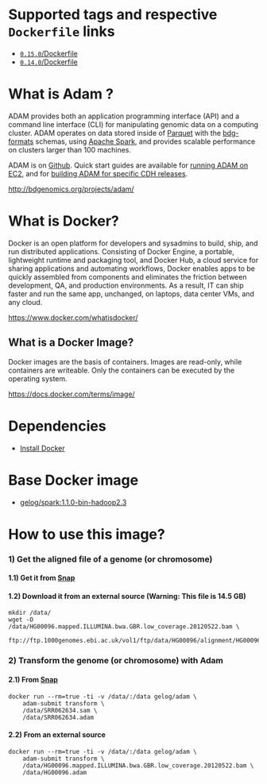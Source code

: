 # Supported tags and respective `Dockerfile` links
- [`0.15.0`/Dockerfile](https://github.com/GELOG/docker-ubuntu-adam/blob/master/0.15.0/Dockerfile)
- [`0.14.0`/Dockerfile](https://github.com/GELOG/docker-ubuntu-adam/blob/master/0.14.0/Dockerfile)
 
# What is Adam ?
ADAM provides both an application programming interface (API) and a command line interface (CLI) for manipulating genomic data on a computing cluster. ADAM operates on data stored inside of [Parquet](http://www.parquet.io/) with the [bdg-formats](http://bdgenomics.org/projects/bdg-formats/) schemas, using [Apache Spark](http://spark.apache.org/), and provides scalable performance on clusters larger than 100 machines.

ADAM is on [Github](https://github.com/bigdatagenomics/adam). Quick start guides are available for [running ADAM on EC2](https://github.com/bigdatagenomics/adam/wiki/Running-ADAM-on-EC2), and for [building ADAM for specific CDH releases](https://github.com/bigdatagenomics/adam/wiki/Running-ADAM-on-CDH-4-or-5).

http://bdgenomics.org/projects/adam/

# What is Docker?
Docker is an open platform for developers and sysadmins to build, ship, and run distributed applications. Consisting of Docker Engine, a portable, lightweight runtime and packaging tool, and Docker Hub, a cloud service for sharing applications and automating workflows, Docker enables apps to be quickly assembled from components and eliminates the friction between development, QA, and production environments. As a result, IT can ship faster and run the same app, unchanged, on laptops, data center VMs, and any cloud.

https://www.docker.com/whatisdocker/

## What is a Docker Image?
Docker images are the basis of containers. Images are read-only, while containers are writeable. Only the containers can be executed by the operating system.

https://docs.docker.com/terms/image/

# Dependencies
* [Install Docker](https://docs.docker.com/installation/)

# Base Docker image
* [gelog/spark:1.1.0-bin-hadoop2.3](https://registry.hub.docker.com/u/gelog/spark/)

# How to use this image?
### 1) Get the aligned file of a genome (or chromosome) 
#### 1.1) Get it from [Snap](https://github.com/GELOG/docker-ubuntu-snap)
#### 1.2) Download it from an external source (Warning: This file is 14.5 GB)
    mkdir /data/
    wget -O /data/HG00096.mapped.ILLUMINA.bwa.GBR.low_coverage.20120522.bam \
        ftp://ftp.1000genomes.ebi.ac.uk/vol1/ftp/data/HG00096/alignment/HG00096.mapped.ILLUMINA.bwa.GBR.low_coverage.20120522.bam
### 2) Transform the genome (or chromosome) with Adam
#### 2.1) From [Snap](https://github.com/GELOG/docker-ubuntu-snap)
    docker run --rm=true -ti -v /data/:/data gelog/adam \
        adam-submit transform \
        /data/SRR062634.sam \
        /data/SRR062634.adam
#### 2.2) From an external source
    docker run --rm=true -ti -v /data/:/data gelog/adam \
        adam-submit transform \
        /data/HG00096.mapped.ILLUMINA.bwa.GBR.low_coverage.20120522.bam \
        /data/HG00096.adam

